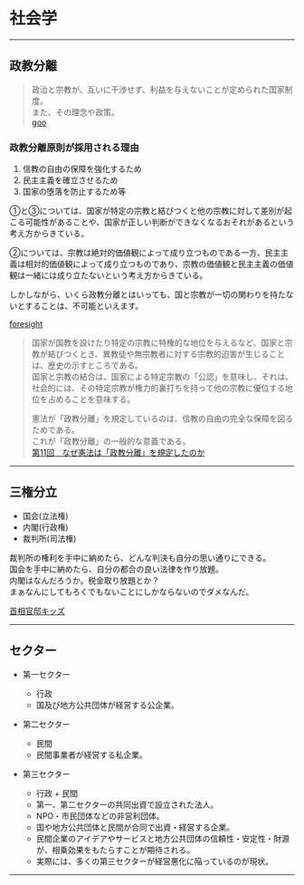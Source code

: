 # 社会学

---

## 政教分離

>政治と宗教が、互いに干渉せず、利益を与えないことが定められた国家制度。  
また、その理念や政策。  
[goo](https://dictionary.goo.ne.jp/word/%E6%94%BF%E6%95%99%E5%88%86%E9%9B%A2/)  

### 政教分離原則が採用される理由

1. 信教の自由の保障を強化するため  
2. 民主主義を確立させるため  
3. 国家の堕落を防止するため等  

①と③については、国家が特定の宗教と結びつくと他の宗教に対して差別が起こる可能性があることや、国家が正しい判断ができなくなるおそれがあるという考え方からきている。  

②については、宗教は絶対的価値観によって成り立つものである一方、民主主義は相対的価値観によって成り立つものであり、宗教の価値観と民主主義の価値観は一緒には成り立たないという考え方からきている。  

しかしながら、いくら政教分離とはいっても、国と宗教が一切の関わりを持たないとすることは、不可能といえます。  

[foresight](https://www.foresight.jp/gyosei/column/church-state/#:~:text=%E5%88%B6%E5%AE%9A%E3%81%97%E3%81%BE%E3%81%97%E3%81%9F%E3%80%82-,%E6%94%BF%E6%95%99%E5%88%86%E9%9B%A2%E5%8E%9F%E5%89%87%E3%81%8C%E6%8E%A1%E7%94%A8%E3%81%95%E3%82%8C%E3%82%8B%E7%90%86%E7%94%B1,%E7%AD%89%E3%81%8C%E6%8C%99%E3%81%92%E3%82%89%E3%82%8C%E3%81%BE%E3%81%99%E3%80%82)  

>国家が国教を設けたり特定の宗教に特権的な地位を与えるなど、国家と宗教が結びつくとき、異教徒や無宗教者に対する宗教的迫害が生じることは、歴史の示すところである。  
国家と宗教の結合は、国家による特定宗教の「公認」を意味し、それは、社会的には、その特定宗教が権力的裏打ちを持って他の宗教に優位する地位を占めることを意味する。  
>
>憲法が「政教分離」を規定しているのは、信教の自由の完全な保障を図るためである。  
これが「政教分離」の一般的な意義である。  
[第11回　なぜ憲法は「政教分離」を規定したのか](http://www.jicl.jp/old/urabe/otona/20150804.html)  

---

## 三権分立

- 国会(立法権)  
- 内閣(行政権)  
- 裁判所(司法権)  

裁判所の権利を手中に納めたら、どんな判決も自分の思い通りにできる。  
国会を手中に納めたら、自分の都合の良い法律を作り放題。  
内閣はなんだろうか。税金取り放題とか？  
まぁなんにしてもろくでもないことにしかならないのでダメなんだ。  

[首相官邸キッズ](https://www.kantei.go.jp/jp/kids/sanken_sanken.html)  

---

## セクター

- 第一セクター  
  - 行政
  - 国及び地方公共団体が経営する公企業。  

- 第二セクター  
  - 民間  
  - 民間事業者が経営する私企業。  

- 第三セクター  
  - 行政 + 民間  
  - 第一、第二セクターの共同出資で設立された法人。  
  - NPO・市民団体などの非営利団体。  
  - 国や地方公共団体と民間が合同で出資・経営する企業。  
  - 民間企業のアイデアやサービスと地方公共団体の信頼性・安定性・財源が、相乗効果をもたらすことが期待される。  
  - 実際には、多くの第三セクターが経営悪化に陥っているのが現状。  

---

